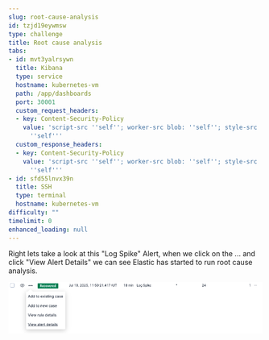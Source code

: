 ```yaml
---
slug: root-cause-analysis
id: tzjd19eywmsw
type: challenge
title: Root cause analysis
tabs:
- id: mvt3yalrsywn
  title: Kibana
  type: service
  hostname: kubernetes-vm
  path: /app/dashboards
  port: 30001
  custom_request_headers:
  - key: Content-Security-Policy
    value: 'script-src ''self''; worker-src blob: ''self''; style-src ''unsafe-inline''
      ''self'''
  custom_response_headers:
  - key: Content-Security-Policy
    value: 'script-src ''self''; worker-src blob: ''self''; style-src ''unsafe-inline''
      ''self'''
- id: sfd55lnvx39n
  title: SSH
  type: terminal
  hostname: kubernetes-vm
difficulty: ""
timelimit: 0
enhanced_loading: null
---
```

Right lets take a look at this "Log Spike" Alert, when we click on the ... and click "View Alert Details" we can see Elastic has started to run root cause analysis.

![Jul-10-2025_at_12.46.31-image.png](../assets/Jul-10-2025_at_12.46.31-image.png)


